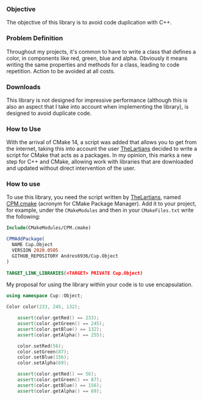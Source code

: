 ### Objective
The objective of this library is to avoid code duplication with C++.

### Problem Definition
Throughout my projects, it's common to have to write a class 
that defines a color, in components like red, green, blue and alpha.
Obviously it means writing the same properties and methods
for a class, leading to code repetition. Action to be avoided
at all costs.

### Downloads
This library is not designed for impressive performance 
(although this is also an aspect that I take into account 
when implementing the library), is designed to avoid duplicate code.

### How to Use
With the arrival of CMake 14, a script was added that allows you to get
from the internet, taking this into account the user [TheLartians](https://github.com/TheLartians)
decided to write a script for CMake that acts as a
packages. In my opinion, this marks a new step for C++ and CMake, allowing
work with libraries that are downloaded and updated without direct intervention
of the user.

### How to use
To use this library, you need the script written by [TheLartians](https://github.com/TheLartians),
named [CPM.cmake](https://github.com/TheLartians/CPM.cmake) (acronym for CMake
Package Manager). Add it to your project, for example, under the
`CMakeModules` and then in your `CMakeFiles.txt` write the following:

```cmake
Include(CMakeModules/CPM.cmake)

CPMAddPackage(
  NAME Cup.Object
  VERSION 2020.0505
  GITHUB_REPOSITORY Andres6936/Cup.Object
)
 
TARGET_LINK_LIBRARIES(<TARGET> PRIVATE Cup.Object)
```

My proposal for using the library within your code is to use encapsulation.

```cxx
using namespace Cup::Object;

Color color(233, 245, 132);

	assert(color.getRed() == 233);
	assert(color.getGreen() == 245);
	assert(color.getBlue() == 132);
	assert(color.getAlpha() == 255);

	color.setRed(56);
	color.setGreen(87);
	color.setBlue(156);
	color.setAlpha(69);

	assert(color.getRed() == 56);
	assert(color.getGreen() == 87);
	assert(color.getBlue() == 156);
	assert(color.getAlpha() == 69);

```